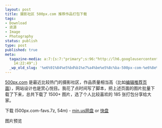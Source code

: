 ```yaml
---
layout: post
title: 摄影社区 500px.com 推荐作品打包下载
tags:
- Download
- 资源
- Image
- Photography
status: publish
type: post
published: true
meta:
  tagazine-media: a:7:{s:7:"primary";s:96:"http://lh6.googleusercontent.com/-k4WNOJ84Jkw/T2XmAShDmNI/AAAAAAAABAI/hvfq9edXfzs/s600/500-1.jpg";s:6:"images";a:3:{s:96:"http://lh6.googleusercontent.com/-k4WNOJ84Jkw/T2XmAShDmNI/AAAAAAAABAI/hvfq9edXfzs/s600/500-1.jpg";a:6:{s:8:"file_url";s:96:"http://lh6.googleusercontent.com/-k4WNOJ84Jkw/T2XmAShDmNI/AAAAAAAABAI/hvfq9edXfzs/s600/500-1.jpg";s:5:"width";s:3:"600";s:6:"height";s:3:"375";s:4:"type";s:5:"image";s:4:"area";s:6:"225000";s:9:"file_path";s:0:"";}s:96:"http://lh5.googleusercontent.com/-q3WaN2sEbPc/T2Xl8W4i3ZI/AAAAAAAAA_4/1eT_FllhqCo/s600/500-2.jpg";a:6:{s:8:"file_url";s:96:"http://lh5.googleusercontent.com/-q3WaN2sEbPc/T2Xl8W4i3ZI/AAAAAAAAA_4/1eT_FllhqCo/s600/500-2.jpg";s:5:"width";s:3:"600";s:6:"height";s:3:"375";s:4:"type";s:5:"image";s:4:"area";s:6:"225000";s:9:"file_path";s:0:"";}s:96:"http://lh5.googleusercontent.com/-LjFvoQA8jIo/T2Xl9jMFmQI/AAAAAAAABAA/g8XNul_vcWM/s600/500-3.jpg";a:6:{s:8:"file_url";s:96:"http://lh5.googleusercontent.com/-LjFvoQA8jIo/T2Xl9jMFmQI/AAAAAAAABAA/g8XNul_vcWM/s600/500-3.jpg";s:5:"width";s:3:"600";s:6:"height";s:3:"375";s:4:"type";s:5:"image";s:4:"area";s:6:"225000";s:9:"file_path";s:0:"";}}s:6:"videos";a:0:{}s:11:"image_count";s:1:"3";s:6:"author";s:8:"24007445";s:7:"blog_id";s:8:"23873706";s:9:"mod_stamp";s:19:"2012-03-23
    14:22:49";}
  _wp_old_slug: '%e6%91%84%e5%bd%b1%e7%a4%be%e5%8c%ba-500px-com-%e6%8e%a8%e8%8d%90%e4%bd%9c%e5%93%81%e6%89%93%e5%8c%85%e4%b8%8b%e8%bd%bd'
---
```

<a href="http://500px.com/" target="_blank">500px.com</a> 是最近比较热门的摄影社区，作品质量相当高（比如<a href="http://500px.com/editors" target="_blank">编辑推荐页面</a>），网站设计也是赏心悦目。我花了点时间写了脚本，把上述页面的图片批量下载了下来，总共下载了 1500+ 图片，选了个人比较喜欢的 185 张打包分享给大家。

下载 (500px.com-favs.7z, 54m) - <a href="http://min.us/mmPtzSTwN" target="_blank">min.us网盘</a> or <a href="http://www.kuaipan.com.cn/file/id_41941781574582797.htm" target="_blank">快盘</a>

图片预览

<a href="http://lh6.googleusercontent.com/-k4WNOJ84Jkw/T2XmAShDmNI/AAAAAAAABAI/hvfq9edXfzs/s1600/500-1.jpg" target="_blank"><img src="http://lh6.googleusercontent.com/-k4WNOJ84Jkw/T2XmAShDmNI/AAAAAAAABAI/hvfq9edXfzs/s600/500-1.jpg" alt="" /></a>

<a href="http://lh5.googleusercontent.com/-q3WaN2sEbPc/T2Xl8W4i3ZI/AAAAAAAAA_4/1eT_FllhqCo/s1600/500-2.jpg" target="_blank"><img src="http://lh5.googleusercontent.com/-q3WaN2sEbPc/T2Xl8W4i3ZI/AAAAAAAAA_4/1eT_FllhqCo/s600/500-2.jpg" alt="" /></a>

<a href="http://lh5.googleusercontent.com/-LjFvoQA8jIo/T2Xl9jMFmQI/AAAAAAAABAA/g8XNul_vcWM/s1600/500-3.jpg" target="_blank"><img src="http://lh5.googleusercontent.com/-LjFvoQA8jIo/T2Xl9jMFmQI/AAAAAAAABAA/g8XNul_vcWM/s600/500-3.jpg" alt="" /></a>

